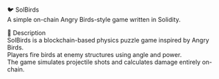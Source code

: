 🐦 SolBirds              
A simple on-chain Angry Birds-style game written in Solidity.        
            
🎯 Description       
SolBirds is a blockchain-based physics puzzle game inspired by Angry Birds.           
Players fire birds at enemy structures using angle and power.                
The game simulates projectile shots and calculates damage entirely on-chain.              
    
